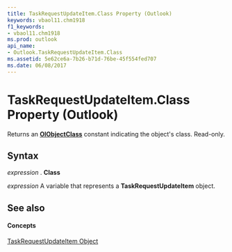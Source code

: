 ```yaml
---
title: TaskRequestUpdateItem.Class Property (Outlook)
keywords: vbaol11.chm1918
f1_keywords:
- vbaol11.chm1918
ms.prod: outlook
api_name:
- Outlook.TaskRequestUpdateItem.Class
ms.assetid: 5e62ce6a-7b26-b71d-76be-45f554fed707
ms.date: 06/08/2017
---
```



# TaskRequestUpdateItem.Class Property (Outlook)

Returns an **[OlObjectClass](olobjectclass-enumeration-outlook.md)** constant indicating the object's class. Read-only.


## Syntax

 _expression_ . **Class**

 _expression_ A variable that represents a **TaskRequestUpdateItem** object.


## See also


#### Concepts


[TaskRequestUpdateItem Object](taskrequestupdateitem-object-outlook.md)

